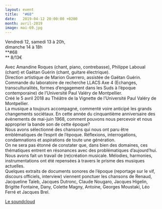```yaml
---
layout: event
title:  "#68"
date:   2019-04-12 20:00:00 +0200
month: avril-2019
image: mai-69.jpg
---
```



  Vendredi 12, samedi 13 à 20h,  
dimanche 14 à 18h  
**#68  
** 8/13€



Avec Amandine Roques (chant, piano, contrebasse), Philippe Laboual (chant) et Gaëtan Guérin (chant, guitare électrique).  
Direction artistique de Marion Guerrero, assistée de Gaëtan Guérin.  
Commande du laboratoire de recherche LLACS Axe 4 (Echanges, transculturalités, formes d’engagement dans les Suds à l’époque contemporaine) de l’Université Paul Valéry de Montpellier.  
Créé le 5 avril 2018 au Théâtre de la Vignette de l’Université Paul Valéry de Montpellier.  
La musique a toujours accompagné, commenté voire anticipé les grands changements sociétaux. En cette année du cinquantième anniversaire des évènements de mai-juin 1968, comment pouvons nous percevoir et nous approprier la bande son de cette époque?  
Nous avons sélectionné des chansons qui nous ont paru être emblématiques de l’esprit de l’époque. Réflexions, interrogations, condamnations et aspirations de toute une génération.  
On ne sera pas étonné de constater que, dans bien des domaines, ces thématiques entrent en résonances avec des problématiques d’aujourd’hui.  
Nous avons fait un travail de (re)création musicale. Mélodies, harmonies, instrumentations ont été repensées à travers le prisme des musiques actuelles.  
Quelques extraits de documents sonores de l’époque (reportage sur le vif, discours officiels, interview) viennent ponctuer les chansons de Renaud, Jacqueline Taïeb, Jacques Dutronc, Claude Nougaro, Jacques Higelin, Brigitte Fontaine, Dany, Colette Magny, Antoine, Georges Moustaki, Léo Ferré et Jacques Brel.

[Le soundcloud](https://soundcloud.com/philippe-laboual/68-)